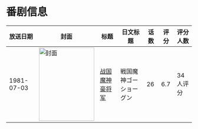 # 番剧信息

|放送日期|封面|标题|日文标题|话数|评分|评分人数|
|---|---|---|---|---|---|---|
|1981-07-03|<img src="//lain.bgm.tv/pic/cover/c/d7/68/37256_1zXx2.jpg" alt="封面" style="width:150px;height:200px;object-fit:cover;">|[战国魔神豪将军](https://bangumi.tv/subject/37256)|戦国魔神ゴーショーグン|26|6.7|34人评分|
